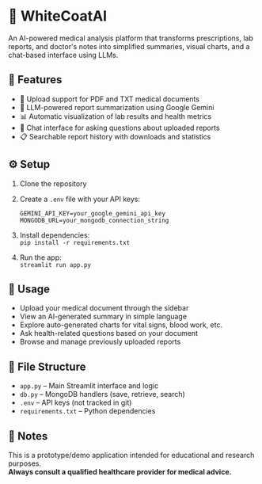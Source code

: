 # 🥼 WhiteCoatAI

An AI-powered medical analysis platform that transforms prescriptions, lab reports, and doctor's notes into simplified summaries, visual charts, and a chat-based interface using LLMs.

## 🔧 Features

- 📁 Upload support for PDF and TXT medical documents
- 🧠 LLM-powered report summarization using Google Gemini
- 📊 Automatic visualization of lab results and health metrics
- 💬 Chat interface for asking questions about uploaded reports
- 📋 Searchable report history with downloads and statistics

## ⚙️ Setup

1. Clone the repository  
2. Create a `.env` file with your API keys:

   `
   GEMINI_API_KEY=your_google_gemini_api_key  
   MONGODB_URL=your_mongodb_connection_string
   `

3. Install dependencies:  
   `pip install -r requirements.txt`

4. Run the app:  
   `streamlit run app.py`

## 🧪 Usage

- Upload your medical document through the sidebar
- View an AI-generated summary in simple language
- Explore auto-generated charts for vital signs, blood work, etc.
- Ask health-related questions based on your document
- Browse and manage previously uploaded reports

## 📁 File Structure

- `app.py` – Main Streamlit interface and logic
- `db.py` – MongoDB handlers (save, retrieve, search)
- `.env` – API keys (not tracked in git)
- `requirements.txt` – Python dependencies

## 📌 Notes

This is a prototype/demo application intended for educational and research purposes.  
**Always consult a qualified healthcare provider for medical advice.**
